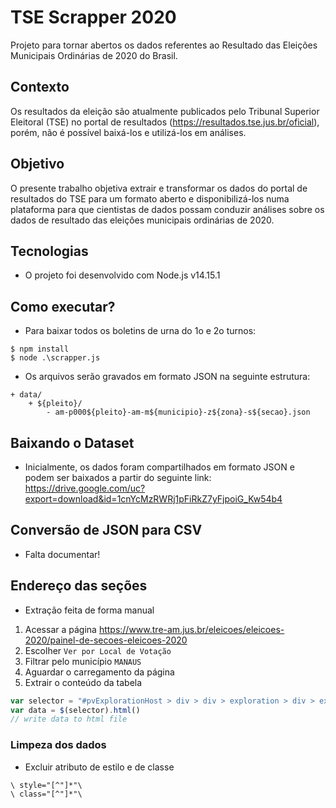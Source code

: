 # TSE Scrapper 2020
Projeto para tornar abertos os dados referentes ao Resultado das Eleições Municipais Ordinárias de 2020 do Brasil.

## Contexto
Os resultados da eleição são atualmente publicados pelo Tribunal Superior Eleitoral (TSE) no portal de resultados (https://resultados.tse.jus.br/oficial), porém, não é possível baixá-los e utilizá-los em análises.

## Objetivo
O presente trabalho objetiva extrair e transformar os dados do portal de resultados do TSE para um formato aberto e disponibilizá-los numa plataforma para que cientistas de dados possam conduzir análises sobre os dados de resultado das eleições municipais ordinárias de 2020.

## Tecnologias
* O projeto foi desenvolvido com Node.js v14.15.1

## Como executar?
* Para baixar todos os boletins de urna do 1o e 2o turnos:
```
$ npm install
$ node .\scrapper.js
```
* Os arquivos serão gravados em formato JSON na seguinte estrutura:
```
+ data/
    + ${pleito}/
        - am-p000${pleito}-am-m${municipio}-z${zona}-s${secao}.json
```

## Baixando o Dataset
* Inicialmente, os dados foram compartilhados em formato JSON e podem ser baixados a partir do seguinte link: https://drive.google.com/uc?export=download&id=1cnYcMzRWRj1pFiRkZ7yFjpoiG_Kw54b4

## Conversão de JSON para CSV
* Falta documentar!


## Endereço das seções
* Extração feita de forma manual

1. Acessar a página https://www.tre-am.jus.br/eleicoes/eleicoes-2020/painel-de-secoes-eleicoes-2020
2. Escolher `Ver por Local de Votação`
3. Filtrar pelo município `MANAUS`
4. Aguardar o carregamento da página 
5. Extrair o conteúdo da tabela
```JavaScript
var selector = "#pvExplorationHost > div > div > exploration > div > explore-canvas-modern > div > div.canvasFlexBox > div > div.displayArea.disableAnimations.fitToPage > div.visualContainerHost > visual-container-repeat > visual-container-modern:nth-child(1) > transform > div > div:nth-child(3) > div > visual-modern > div > div > div.tableEx";
var data = $(selector).html()
// write data to html file
```

### Limpeza dos dados
* Excluir atributo de estilo e de classe
```RegEx
\ style="[^"]*"\
\ class="[^"]*"\
```